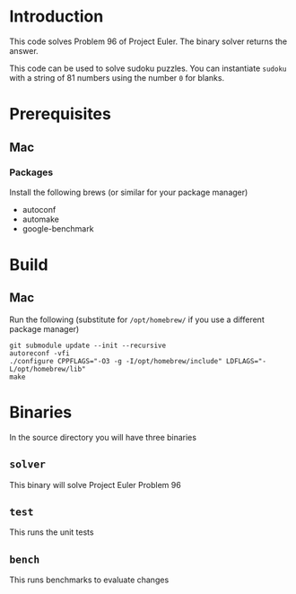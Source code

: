 # Introduction 

This code solves Problem 96 of Project Euler. The binary solver returns the answer. 

This code can be used to solve sudoku puzzles. You can instantiate `sudoku` with a string of 81 numbers using the number `0` for blanks. 

# Prerequisites  

## Mac

### Packages 

Install the following brews (or similar for your package manager)

* autoconf
* automake
* google-benchmark

# Build

## Mac 

Run the following (substitute for `/opt/homebrew/` if you use a different package manager)

```
git submodule update --init --recursive
autoreconf -vfi 
./configure CPPFLAGS="-O3 -g -I/opt/homebrew/include" LDFLAGS="-L/opt/homebrew/lib"
make
```

# Binaries 

In the source directory you will have three binaries 

## `solver`

This binary will solve Project Euler Problem 96

## `test`

This runs the unit tests

## `bench`

This runs benchmarks to evaluate changes


